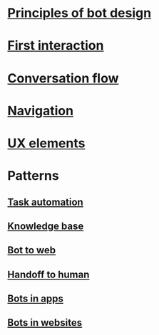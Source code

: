 # [Principles of bot design](../bot-design-principles.md)
# [First interaction](../bot-design-first-interaction.md)
# [Conversation flow](../bot-design-conversation-flow.md)
# [Navigation](../bot-design-navigation.md)
# [UX elements](../bot-design-user-experience.md)
# Patterns
## [Task automation](../bot-design-pattern-task-automation.md)
## [Knowledge base](../bot-design-pattern-knowledge-base.md)
## [Bot to web](../bot-design-pattern-integrate-browser.md)
## [Handoff to human](../bot-design-pattern-handoff-human.md)
## [Bots in apps](../bot-design-pattern-embed-app.md)
## [Bots in websites](../bot-design-pattern-embed-web-site.md)
